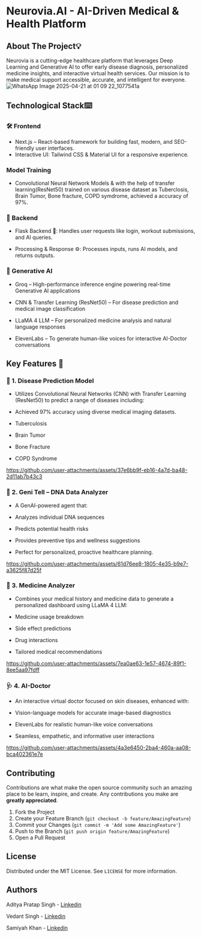 # Neurovia.AI - AI-Driven Medical & Health Platform

## About The Project💡

Neurovia is a cutting-edge healthcare platform that leverages Deep Learning and Generative AI to offer early disease diagnosis, personalized medicine insights, and interactive virtual health services. Our mission is to make medical support accessible, accurate, and intelligent for everyone.
![WhatsApp Image 2025-04-21 at 01 09 22_1077541a](https://github.com/user-attachments/assets/a0eab609-bbdf-4d3d-bbb2-505f3d04441f)


## Technological Stack⌨️
### 🛠️ Frontend

- Next.js – React-based framework for building fast, modern, and SEO-friendly user interfaces.
- Interactive UI: Tailwind CSS & Material UI for a responsive experience.

### Model Training
-  Convolutional Neural Network Models & with the help of transfer learning(ResNet50) trained on various disease dataset as Tuberclosis, Brain Tumor, Bone fracture, COPD symdrome, achieved a accuracy of 97%.

### 🔧 Backend

- Flask Backend 🔄: Handles user requests like login, workout submissions, and AI queries.

- Processing & Response ⚙️: Processes inputs, runs AI models, and returns outputs.


### 🤖 Generative AI 
- Groq – High-performance inference engine powering real-time Generative AI applications

- CNN & Transfer Learning (ResNet50) – For disease prediction and medical image classification

- LLaMA 4 LLM – For personalized medicine analysis and natural language responses

- ElevenLabs – To generate human-like voices for interactive AI-Doctor conversations

## Key Features 🚀

### 🧬 1. Disease Prediction Model
- Utilizes Convolutional Neural Networks (CNN) with Transfer Learning (ResNet50) to predict a range of diseases including:
- Achieved 97% accuracy using diverse medical imaging datasets.
- Tuberculosis

- Brain Tumor

- Bone Fracture

- COPD Syndrome


https://github.com/user-attachments/assets/37e6bb9f-eb16-4a7d-ba48-2d11ab7b43c3

### 🧠 2. Geni Tell – DNA Data Analyzer
- A GenAI-powered agent that:

- Analyzes individual DNA sequences

- Predicts potential health risks

- Provides preventive tips and wellness suggestions
- Perfect for personalized, proactive healthcare planning.




https://github.com/user-attachments/assets/61d76ee8-1805-4e35-b9e7-a3625f87d25f


### 💊 3. Medicine Analyzer
- Combines your medical history and medicine data to generate a personalized dashboard using LLaMA 4 LLM:

- Medicine usage breakdown

- Side effect predictions

- Drug interactions

- Tailored medical recommendations



https://github.com/user-attachments/assets/7ea0ae63-1e57-4674-89f1-8ee5aa97fdff

### 🩺 4. AI-Doctor
- An interactive virtual doctor focused on skin diseases, enhanced with:

- Vision-language models for accurate image-based diagnostics

- ElevenLabs for realistic human-like voice conversations

- Seamless, empathetic, and informative user interactions



https://github.com/user-attachments/assets/4a3e6450-2ba4-460a-aa08-bca402361e7e

## Contributing

Contributions are what make the open source community such an amazing place to be learn, inspire, and create. Any contributions you make are **greatly appreciated**.

1. Fork the Project
2. Create your Feature Branch (`git checkout -b feature/AmazingFeature`)
3. Commit your Changes (`git commit -m 'Add some AmazingFeature'`)
4. Push to the Branch (`git push origin feature/AmazingFeature`)
5. Open a Pull Request


<!-- LICENSE -->
## License

Distributed under the MIT License. See `LICENSE` for more information.


<!-- Authors -->
## Authors

Aditya Pratap Singh - [Linkedin](https://www.linkedin.com/in/aditya-singhpratapsingh8a4a62287?utm_source=share&utm_campaign=share_via&utm_content=profile&utm_medium=ios_app)

Vedant Singh - [Linkedin](https://www.linkedin.com/in/vedaantsinngh/?originalSubdomain=in)

Samiyah Khan - [Linkedin](https://www.linkedin.com/in/samiyah-khan-56054a2b7/?originalSubdomain=in)




